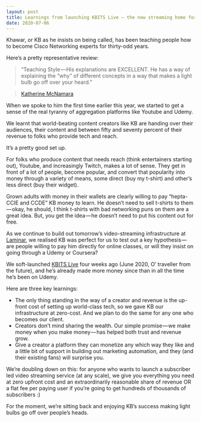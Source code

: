 ```yaml
---
layout: post
title: Learnings from launching KBITS Live — the new streaming home for the world’s best Cisco networking trainer
date: 2020-07-06
---
```

Khawar, or KB as he insists on being called, has been teaching people how to become Cisco Networking experts for thirty-odd years.

Here’s a pretty representative review:

> “Teaching Style — His explanations are EXCELLENT. He has a way of explaining the “why” of different concepts in a way that makes a light bulb go off over your heard.”

> [Katherine McNamara](http://www.network-node.com/blog/2017/10/6/khawar-butts-ccie-security-v5-review)

When we spoke to him the first time earlier this year, we started to get a sense of the real tyranny of aggregation platforms like Youtube and Udemy.

We learnt that world-beating content creators like KB are handing over their audiences, their content and between fifty and seventy percent of their revenue to folks who provide tech and reach.

It’s a pretty good set up.

For folks who produce content that needs reach (think entertainers starting out), Youtube, and increasingly Twitch, makes a lot of sense. They get in front of a lot of people, become popular, and convert that popularity into money through a variety of means, some direct (buy my t-shirt) and other’s less direct (buy their widget).

Grown adults with money in their wallets are clearly willing to pay “hepta-CCIE and CCDE” KB money to learn. He doesn’t need to sell t-shirts to them — okay, he should, I think t-shirts with bad networking puns on them are a great idea. But, you get the idea — he doesn’t need to put his content out for free.

As we continue to build out tomorrow’s video-streaming infrastructure at [Laminar](https://lamin.ar), we realised KB was perfect for us to test out a key hypothesis — are people willing to pay him directly for online classes, or will they insist on going through a Udemy or Coursera?

We soft-launched [KBITS Live](https://kbits.live) four weeks ago (June 2020, O’ traveller from the future), and he’s already made more money since than in all the time he’s been on Udemy.

Here are three key learnings:

- The only thing standing in the way of a creator and revenue is the up-front cost of setting up world-class tech, so we gave KB our infrastructure at zero-cost. And we plan to do the same for any one who becomes our client.
- Creators don’t mind sharing the wealth. Our simple promise — we make money when you make money — has helped both trust and revenue grow.
- Give a creator a platform they can monetize any which way they like and a little bit of support in building out marketing automation, and they (and their existing fans) will surprise you.

We’re doubling down on this: for anyone who wants to launch a subscriber led video streaming service (at any scale), we give you everything you need at zero upfront cost and an extraordinarily reasonable share of revenue OR a flat fee per paying user if you’re going to get hundreds of thousands of subscribers :)

For the moment, we’re sitting back and enjoying KB’s success making light bulbs go off over people’s heads.